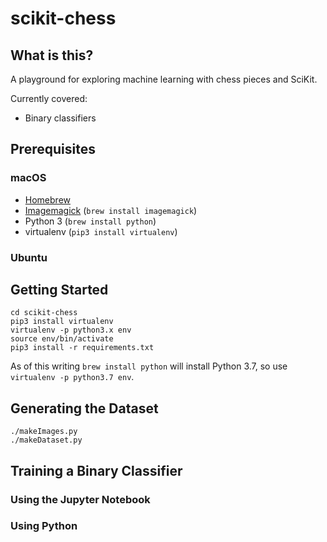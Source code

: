 # scikit-chess

## What is this?

A playground for exploring machine learning with chess pieces and SciKit.

Currently covered:

* Binary classifiers

## Prerequisites
### macOS

* [Homebrew](https://brew.sh/)
* [Imagemagick](https://www.imagemagick.org/script/index.php) (`brew install imagemagick`)
* Python 3 (`brew install python`)
* virtualenv (`pip3 install virtualenv`)

### Ubuntu

## Getting Started

```
cd scikit-chess
pip3 install virtualenv
virtualenv -p python3.x env
source env/bin/activate
pip3 install -r requirements.txt
```

As of this writing `brew install python` will install Python 3.7, so use `virtualenv -p python3.7 env`.

## Generating the Dataset

```
./makeImages.py
./makeDataset.py
```

## Training a Binary Classifier

### Using the Jupyter Notebook

### Using Python